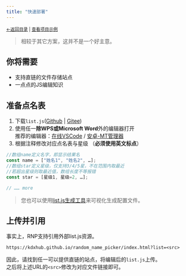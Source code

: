 ```yaml
---
title: "快速部署"
---
```

<small><a href="../">←返回目录</a> | <a href="https://kdxhub.github.io/random_name_picker/">查看项目示例</a> </small><br>

> 相较于其它方案，这并不是一个好主意。

## 你将需要
* 支持直链的文件存储站点
* 一点点的JS编辑知识

## 准备点名表
1. 下载`list.js`([Github](https://kdxhub.github.io/random_name_picker/list.js) | [Gitee](https://gitee.com/kdXiaoyi/random_name_picker/blob/master/list.js))
2. 使用任一**除WPS或Microsoft Word**外的编辑器打开 <br>推荐的编辑器：[在线VSCode](https://vscode.dev) / [安卓-MT管理器](https://mt2.cn/)
3. 根据注释修改对应点名表与星级 （**必须使用英文标点**）
```js
//数组name定义名字，即显示结果名
const name = ["姓名1", "姓名2", …];
//数组star定义星级，仅支持3/4/5星，不在范围内取最近
//若超出星级则取最近值，数组长度不等报错
const star = [星级1, 星级=2, …];

// …… more
```

> 您也可以使用[list.js生成工具](//kdxhub.github.io/random_name_picker/config-spawn.html)来可视化生成配置文件。

## 上传并引用
事实上，RNP支持引用外部list.js资源。<br>
```url
https://kdxhub.github.io/random_name_picker/index.html?list=<src>
```

因此，请找到任一可以提供直链的站点，将编辑后的`list.js`上传。<br>
之后将上述URL的`<src>`修改为对应文件链接即可。